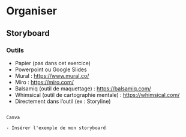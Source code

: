 # Organiser

## Storyboard

### Outils

- Papier (pas dans cet exercice)
- Powerpoint ou Google Slides
- Mural : https://www.mural.co/ 
- Miro : https://miro.com/
- Balsamiq (outil de maquettage) : https://balsamiq.com/
- Whimsical (outil de cartographie mentale) : https://whimsical.com/
- Directement dans l’outil (ex : Storyline)

```{note}

Canva

- Insérer l'exemple de mon storyboard


```
